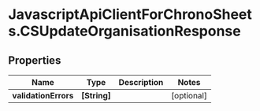 # JavascriptApiClientForChronoSheets.CSUpdateOrganisationResponse

## Properties
Name | Type | Description | Notes
------------ | ------------- | ------------- | -------------
**validationErrors** | **[String]** |  | [optional] 


